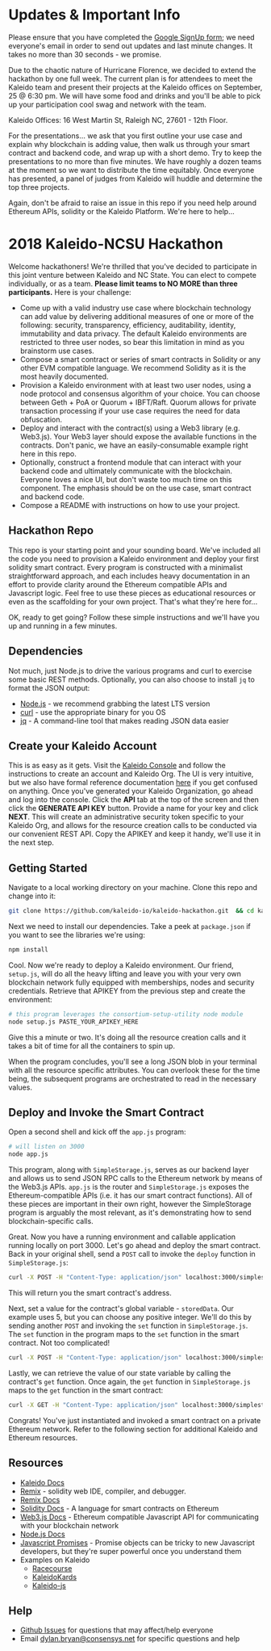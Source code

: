 # Updates & Important Info

Please ensure that you have completed the [Google SignUp form](bit.ly/NCSU-KH); we need everyone's email in order to send out updates and last minute changes.  It takes no more than 30 seconds - we promise.

Due to the chaotic nature of Hurricane Florence, we decided to extend the hackathon by one full week.  The current plan is for attendees to meet the Kaleido team and present their projects at the Kaleido offices on September, 25 @ 6:30 pm.  We will have some food and drinks and you'll be able to pick up your participation cool swag and network with the team.  

Kaleido Offices:  16 West Martin St, Raleigh NC, 27601 - 12th Floor.  

For the presentations... we ask that you first outline your use case and explain why blockchain is adding value, then walk us through your smart contract and backend code, and wrap up with a short demo.  Try to keep the presentations to no more than five minutes.  We have roughly a dozen teams at the moment so we want to distribute the time equitably.  Once everyone has presented, a panel of judges from Kaleido will huddle and determine the top three projects.  

Again, don't be afraid to raise an issue in this repo if you need help around Ethereum APIs, solidity or the Kaleido Platform.  We're here to help...


# 2018 Kaleido-NCSU Hackathon

Welcome hackathoners!  We're thrilled that you've decided to participate in this joint venture between Kaleido and NC State.  You can elect to compete individually, or as a team.  **Please limit teams to NO MORE than three participants.**  Here is your challenge:

* Come up with a valid industry use case where blockchain technology can add value by delivering additional measures of one or more of the following: security, transparency, efficiency, auditability, identity, immutability and data privacy.  The default Kaleido environments are restricted to three user nodes, so bear this limitation in mind as you brainstorm use cases.  
* Compose a smart contract or series of smart contracts in Solidity or any other EVM compatible language.  We recommend Solidity as it is the most heavily documented.
* Provision a Kaleido environment with at least two user nodes, using a node protocol and consensus algorithm of your choice.  You can choose between Geth + PoA or Quorum + IBFT/Raft.  Quorum allows for private transaction processing if your use case requires the need for data obfuscation.
* Deploy and interact with the contract(s) using a Web3 library (e.g. Web3.js).  Your Web3 layer should expose the available functions in the contracts.  Don't panic, we have an easily-consumable example right here in this repo.  
* Optionally, construct a frontend module that can interact with your backend code and ultimately communicate with the blockchain.  Everyone loves a nice UI, but don't waste too much time on this component.  The emphasis should be on the use case, smart contract and backend code.   
* Compose a README with instructions on how to use your project.

## Hackathon Repo

This repo is your starting point and your sounding board.  We've included all the code you need to provision a Kaleido environment and deploy your first solidity smart contract.  Every program is constructed with a minimalist straightforward approach, and each includes heavy documentation in an effort to provide clarity around the Ethereum compatible APIs and Javascript logic.  Feel free to use these pieces as educational resources or even as the scaffolding for your own project.  That's what they're here for...

OK, ready to get going?   Follow these simple instructions and we'll have you up and running in a few minutes.

## Dependencies

Not much, just Node.js to drive the various programs and curl to exercise some basic REST methods.  Optionally, you can also choose to install `jq` to format the JSON output:

* [Node.js](https://nodejs.org/en/download/) - we recommend grabbing the latest LTS version
* [curl](https://curl.haxx.se/download.html) - use the appropriate binary for you OS
* [jq](https://stedolan.github.io/jq/) - A command-line tool that makes reading JSON data easier

## Create your Kaleido Account

This is as easy as it gets.  Visit the [Kaleido Console](https://console.kaleido.io/login/signup?orig_url=/) and follow
the instructions to create an account and Kaleido Org.  The UI is very intuitive, but we also have formal reference documentation
[here](http://console.kaleido.io/docs/docs/createnet/) if you get confused on anything.  Once you've generated your
Kaleido Organization, go ahead and log into the console.  Click the **API** tab at the top of the screen and then click the
**GENERATE API KEY** button.  Provide a name for your key and click **NEXT**.  This will create an administrative security token specific to your Kaleido Org, and allows for the resource creation calls to be conducted via our convenient REST API.  Copy the APIKEY and keep it handy, we'll use it in the next step.

## Getting Started

Navigate to a local working directory on your machine.  Clone this repo and change into it:

```sh
git clone https://github.com/kaleido-io/kaleido-hackathon.git  && cd kaleido-hackathon
```

Next we need to install our dependencies.  Take a peek at `package.json` if you want to see the
libraries we're using:

```sh
npm install
```

Cool.  Now we're ready to deploy a Kaleido environment.  Our friend, `setup.js`, will do all the heavy lifting
and leave you with your very own blockchain network fully equipped with memberships, nodes and security
credentials.  Retrieve that APIKEY from the previous step and create the environment:

```sh
# this program leverages the consortium-setup-utility node module
node setup.js PASTE_YOUR_APIKEY_HERE
```

Give this a minute or two.  It's doing all the resource creation calls and it takes a bit of time
for all the containers to spin up.  

When the program concludes, you'll see a long JSON blob in your terminal with all the resource
specific attributes.  You can overlook these for the time being, the subsequent programs are
orchestrated to read in the necessary values.

## Deploy and Invoke the Smart Contract

Open a second shell and kick off the `app.js` program:

```sh
# will listen on 3000
node app.js
```

This program, along with `SimpleStorage.js`, serves as our backend layer and allows us to send JSON RPC calls to the Ethereum network by means of the Web3.js APIs.   `app.js` is the router and `SimpleStorage.js` exposes the Ethereum-compatible APIs (i.e. it has our smart contract functions).  All of these pieces are important in their own right, however the SimpleStorage program is arguably the most relevant, as it's demonstrating how to send blockchain-specific calls.  

Great.  Now you have a running environment and callable application running locally on port 3000.  Let's go ahead and deploy the smart contract.  Back in your original shell, send a `POST` call to invoke the `deploy` function in `SimpleStorage.js`:

```sh
curl -X POST -H "Content-Type: application/json" localhost:3000/simplestorage/deploy | jq
```

This will return you the smart contract's address.  

Next, set a value for the contract's global variable - `storedData`.  Our example uses 5, but you can choose any positive integer.  We'll do this by sending another `POST` and invoking the `set` function in `SimpleStorage.js`.  The `set` function in the program maps to the `set` function in the smart contract.  Not too complicated!  

```sh
curl -X POST -H "Content-Type: application/json" localhost:3000/simplestorage/set -d '{"value":"5"}' | jq
```

Lastly, we can retrieve the value of our state variable by calling the contract's `get` function.  Once again, the `get` function in `SimpleStorage.js` maps to the `get` function in the smart contract:

```sh
curl -X GET -H "Content-Type: application/json" localhost:3000/simplestorage/get | jq
```

Congrats!  You've just instantiated and invoked a smart contract on a private Ethereum network.  Refer to the following section for additional Kaleido and Ethereum resources.  

## Resources
- [Kaleido Docs](http://console.kaleido.io/docs/docs/home/)
- [Remix](https://remix.ethereum.org) - solidity web IDE, compiler, and debugger.
- [Remix Docs](https://remix.readthedocs.io/en/latest/)
- [Solidity Docs](https://solidity.readthedocs.io/en/v0.4.24/) - A language for smart contracts on Ethereum
- [Web3.js Docs](https://web3js.readthedocs.io/en/1.0/) - Ethereum compatible Javascript API for communicating with your blockchain network
- [Node.js Docs](https://nodejs.org/dist/latest-v8.x/docs/api/)
- [Javascript Promises](https://developer.mozilla.org/en-US/docs/Web/JavaScript/Reference/Global_Objects/Promise) - Promise objects can be tricky to new Javascript developers, but they're super powerful once you understand them
- Examples on Kaleido
    - [Racecourse](https://github.com/kaleido-io/racecourse)
    - [KaleidoKards](https://github.com/kaleido-io/KaleidoKards/)
    - [Kaleido-js](https://github.com/kaleido-io/kaleido-js)

## Help
- [Github Issues](https://github.com/kaleido-io/kaleido-hackathon/issues/new) for questions that may affect/help everyone
- Email <dylan.bryan@consensys.net> for specific questions and help   
